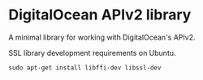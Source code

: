 # DigitalOcean APIv2 library

A minimal library for working with DigitalOcean's APIv2.

SSL library development requirements on Ubuntu.

```
sudo apt-get install libffi-dev libssl-dev
```
